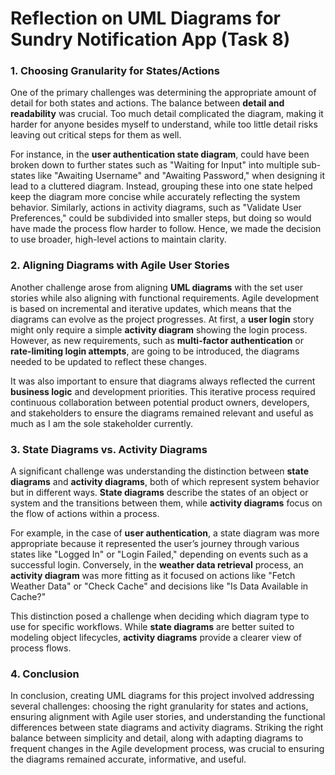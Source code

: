# Reflection on UML Diagrams for Sundry Notification App (Task 8)

### 1. **Choosing Granularity for States/Actions**
One of the primary challenges was determining the appropriate amount of detail for both states and actions. The balance between **detail and readability** was crucial. Too much detail complicated the diagram, making it harder for anyone besides myself to understand, while too little detail risks leaving out critical steps for them as well. 

For instance, in the **user authentication state diagram**, could have been broken down to further states such as "Waiting for Input" into multiple sub-states like "Awaiting Username" and "Awaiting Password," when designing it lead to a cluttered diagram. Instead, grouping these into one state helped keep the diagram more concise while accurately reflecting the system behavior. Similarly, actions in activity diagrams, such as "Validate User Preferences," could be subdivided into smaller steps, but doing so would have made the process flow harder to follow. 
Hence, we made the decision to use broader, high-level actions to maintain clarity.

### 2. **Aligning Diagrams with Agile User Stories**
Another challenge arose from aligning **UML diagrams** with the set user stories while also aligning with functional requirements. 
Agile development is based on incremental and iterative updates, which means that the diagrams can evolve as the project progresses. At first, a **user login** story might only require a simple **activity diagram** showing the login process. However, as new requirements, such as **multi-factor authentication** or **rate-limiting login attempts**, are going to be introduced, the diagrams needed to be updated to reflect these changes.

It was also important to ensure that diagrams always reflected the current **business logic** and development priorities. This iterative process required continuous collaboration between potential product owners, developers, and stakeholders to ensure the diagrams remained relevant and useful as much as I am the sole stakeholder currently.

### 3. **State Diagrams vs. Activity Diagrams**
A significant challenge was understanding the distinction between **state diagrams** and **activity diagrams**, both of which represent system behavior but in different ways. **State diagrams** describe the states of an object or system and the transitions between them, while **activity diagrams** focus on the flow of actions within a process.

For example, in the case of **user authentication**, a state diagram was more appropriate because it represented the user’s journey through various states like "Logged In" or "Login Failed," depending on events such as a successful login. Conversely, in the **weather data retrieval** process, an **activity diagram** was more fitting as it focused on actions like "Fetch Weather Data" or "Check Cache" and decisions like "Is Data Available in Cache?"

This distinction posed a challenge when deciding which diagram type to use for specific workflows. While **state diagrams** are better suited to modeling object lifecycles, **activity diagrams** provide a clearer view of process flows.

### 4. **Conclusion**
In conclusion, creating UML diagrams for this project involved addressing several challenges: choosing the right granularity for states and actions, ensuring alignment with Agile user stories, and understanding the functional differences between state diagrams and activity diagrams. Striking the right balance between simplicity and detail, along with adapting diagrams to frequent changes in the Agile development process, was crucial to ensuring the diagrams remained accurate, informative, and useful.
